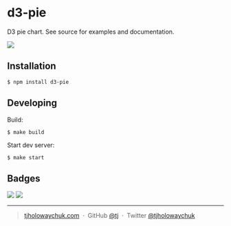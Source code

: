 
# d3-pie

 D3 pie chart. See source for examples and documentation.

![](assets/screen.png)

## Installation

```
$ npm install d3-pie
```

## Developing

Build:

```
$ make build
```

Start dev server:

```
$ make start
```

## Badges

![](https://img.shields.io/badge/license-MIT-blue.svg)
![](https://img.shields.io/badge/status-stable-green.svg)

---

> [tjholowaychuk.com](http://tjholowaychuk.com) &nbsp;&middot;&nbsp;
> GitHub [@tj](https://github.com/tj) &nbsp;&middot;&nbsp;
> Twitter [@tjholowaychuk](https://twitter.com/tjholowaychuk)
